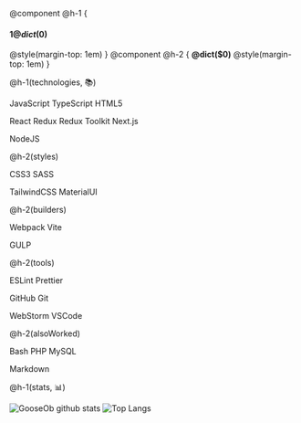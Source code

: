 @component @h-1 {
#### $1@dict($0)
@style(margin-top: 1em)
}
@component @h-2 {
**@dict($0)**
@style(margin-top: 1em)
}

@h-1(technologies, 📚)

JavaScript TypeScript HTML5

React Redux Redux Toolkit Next.js

NodeJS

@h-2(styles)

CSS3 SASS

TailwindCSS MaterialUI

@h-2(builders)

Webpack Vite

GULP

@h-2(tools)

ESLint Prettier

GitHub Git

WebStorm VSCode

@h-2(alsoWorked)

Bash PHP MySQL

Markdown

@h-1(stats, 📊)

![GooseOb github stats](https://github-readme-stats.vercel.app/api?username=GooseOb&show_icons=true&theme=ocean_dark)
![Top Langs](https://github-readme-stats.vercel.app/api/top-langs/?username=GooseOb&layout=compact&theme=ocean_dark)
